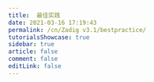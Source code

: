 ```yaml
---
title:  最佳实践
date: 2021-03-16 17:19:43
permalink: /cn/Zadig v3.1/bestpractice/
tutorialsShowcase: true
sidebar: true
article: false 
comment: false
editLink: false
---
```


